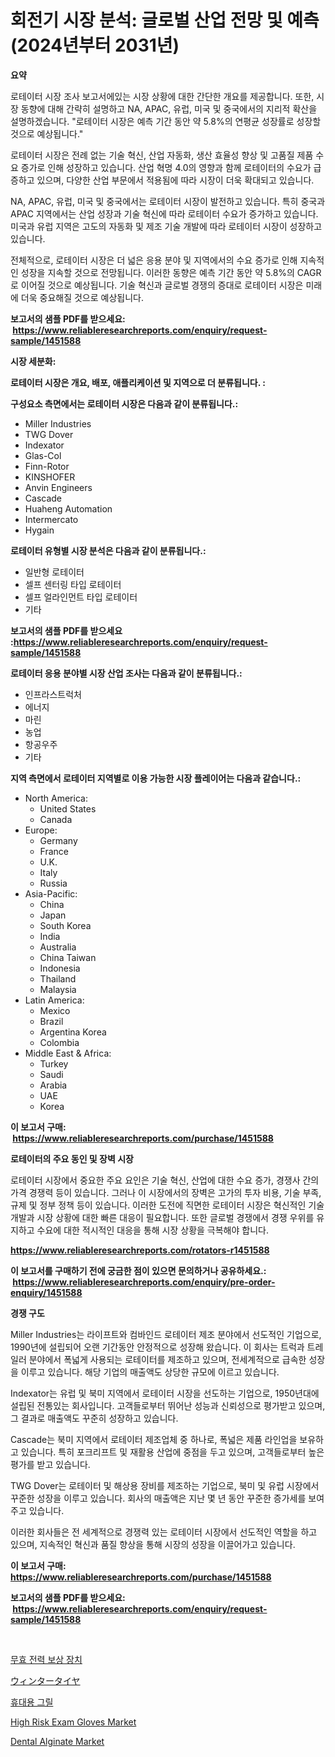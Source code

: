 <p><h1>회전기 시장 분석: 글로벌 산업 전망 및 예측 (2024년부터 2031년)</h1></p><p><strong>요약</strong></p>
<p><p>로테이터 시장 조사 보고서에있는 시장 상황에 대한 간단한 개요를 제공합니다. 또한, 시장 동향에 대해 간략히 설명하고 NA, APAC, 유럽, 미국 및 중국에서의 지리적 확산을 설명하겠습니다. "로테이터 시장은 예측 기간 동안 약 5.8%의 연평균 성장률로 성장할 것으로 예상됩니다."</p><p>로테이터 시장은 전례 없는 기술 혁신, 산업 자동화, 생산 효율성 향상 및 고품질 제품 수요 증가로 인해 성장하고 있습니다. 산업 혁명 4.0의 영향과 함께 로테이터의 수요가 급증하고 있으며, 다양한 산업 부문에서 적용됨에 따라 시장이 더욱 확대되고 있습니다.</p><p>NA, APAC, 유럽, 미국 및 중국에서는 로테이터 시장이 발전하고 있습니다. 특히 중국과 APAC 지역에서는 산업 성장과 기술 혁신에 따라 로테이터 수요가 증가하고 있습니다. 미국과 유럽 지역은 고도의 자동화 및 제조 기술 개발에 따라 로테이터 시장이 성장하고 있습니다.</p><p>전체적으로, 로테이터 시장은 더 넓은 응용 분야 및 지역에서의 수요 증가로 인해 지속적인 성장을 지속할 것으로 전망됩니다. 이러한 동향은 예측 기간 동안 약 5.8%의 CAGR로 이어질 것으로 예상됩니다. 기술 혁신과 글로벌 경쟁의 증대로 로테이터 시장은 미래에 더욱 중요해질 것으로 예상됩니다.</p></p>
<p><strong>보고서의 샘플 PDF를 받으세요: &nbsp;<a href="https://www.reliableresearchreports.com/enquiry/request-sample/1451588">https://www.reliableresearchreports.com/enquiry/request-sample/1451588</a></strong></p>
<p><strong>시장 세분화:</strong></p>
<p><strong> 로테이터 시장은 개요, 배포, 애플리케이션 및 지역으로 더 분류됩니다. :</strong></p>
<p><strong>구성요소 측면에서는 로테이터 시장은 다음과 같이 분류됩니다.:</strong></p>
<p><ul><li>Miller Industries</li><li>TWG Dover</li><li>Indexator</li><li>Glas-Col</li><li>Finn-Rotor</li><li>KINSHOFER</li><li>Anvin Engineers</li><li>Cascade</li><li>Huaheng Automation</li><li>Intermercato</li><li>Hygain</li></ul></p>
<p><strong> 로테이터 유형별 시장 분석은 다음과 같이 분류됩니다.:</strong></p>
<p><ul><li>일반형 로테이터</li><li>셀프 센터링 타입 로테이터</li><li>셀프 얼라인먼트 타입 로테이터</li><li>기타</li></ul></p>
<p><strong>보고서의 샘플 PDF를 받으세요 :<a href="https://www.reliableresearchreports.com/enquiry/request-sample/1451588">https://www.reliableresearchreports.com/enquiry/request-sample/1451588</a></strong></p>
<p><strong> 로테이터 응용 분야별 시장 산업 조사는 다음과 같이 분류됩니다.:</strong></p>
<p><ul><li>인프라스트럭처</li><li>에너지</li><li>마린</li><li>농업</li><li>항공우주</li><li>기타</li></ul></p>
<p><strong>지역 측면에서 로테이터 지역별로 이용 가능한 시장 플레이어는 다음과 같습니다.:</strong></p>
<p><ul>
    <li>
        North America:
        <ul>
            <li>United States</li>
            <li>Canada</li>
        </ul>
    </li>
    <li>
        Europe:
        <ul>
            <li>Germany</li>
            <li>France</li>
            <li>U.K.</li>
            <li>Italy</li>
            <li>Russia</li>
        </ul>
    </li>
    <li>
        Asia-Pacific:
        <ul>
            <li>China</li>
            <li>Japan</li>
            <li>South Korea</li>
            <li>India</li>
            <li>Australia</li>
            <li>China Taiwan</li>
            <li>Indonesia</li>
            <li>Thailand</li>
            <li>Malaysia</li>
        </ul>
    </li>
    <li>
        Latin America:
        <ul>
            <li>Mexico</li>
            <li>Brazil</li>
            <li>Argentina Korea</li>
            <li>Colombia</li>
        </ul>
    </li>
    <li>
        Middle East & Africa:
        <ul>
            <li>Turkey</li>
            <li>Saudi</li>
            <li>Arabia</li>
            <li>UAE</li>
            <li>Korea</li>
        </ul>
    </li>
    </ul></p>
<p><strong>이 보고서 구매: &nbsp;<a href="https://www.reliableresearchreports.com/purchase/1451588">https://www.reliableresearchreports.com/purchase/1451588</a></strong></p>
<p><strong>로테이터의 주요 동인 및 장벽 시장</strong></p>
<p><p>로테이터 시장에서 중요한 주요 요인은 기술 혁신, 산업에 대한 수요 증가, 경쟁사 간의 가격 경쟁력 등이 있습니다. 그러나 이 시장에서의 장벽은 고가의 투자 비용, 기술 부족, 규제 및 정부 정책 등이 있습니다. 이러한 도전에 직면한 로테이터 시장은 혁신적인 기술 개발과 시장 상황에 대한 빠른 대응이 필요합니다. 또한 글로벌 경쟁에서 경쟁 우위를 유지하고 수요에 대한 적시적인 대응을 통해 시장 상황을 극복해야 합니다.</p></p>
<p><strong><a href="https://www.reliableresearchreports.com/rotators-r1451588">https://www.reliableresearchreports.com/rotators-r1451588</a></strong></p>
<p><strong>이 보고서를 구매하기 전에 궁금한 점이 있으면 문의하거나 공유하세요.: &nbsp;<a href="https://www.reliableresearchreports.com/enquiry/pre-order-enquiry/1451588">https://www.reliableresearchreports.com/enquiry/pre-order-enquiry/1451588</a></strong></p>
<p><strong>경쟁 구도</strong></p>
<p><p>Miller Industries는 라이프트와 컴바인드 로테이터 제조 분야에서 선도적인 기업으로, 1990년에 설립되어 오랜 기간동안 안정적으로 성장해 왔습니다. 이 회사는 트럭과 트레일러 분야에서 폭넓게 사용되는 로테이터를 제조하고 있으며, 전세계적으로 급속한 성장을 이루고 있습니다. 해당 기업의 매출액도 상당한 규모에 이르고 있습니다.</p><p>Indexator는 유럽 및 북미 지역에서 로테이터 시장을 선도하는 기업으로, 1950년대에 설립된 전통있는 회사입니다. 고객들로부터 뛰어난 성능과 신뢰성으로 평가받고 있으며, 그 결과로 매출액도 꾸준히 성장하고 있습니다.</p><p>Cascade는 북미 지역에서 로테이터 제조업체 중 하나로, 폭넓은 제품 라인업을 보유하고 있습니다. 특히 포크리프트 및 재활용 산업에 중점을 두고 있으며, 고객들로부터 높은 평가를 받고 있습니다.</p><p>TWG Dover는 로테이터 및 해상용 장비를 제조하는 기업으로, 북미 및 유럽 시장에서 꾸준한 성장을 이루고 있습니다. 회사의 매출액은 지난 몇 년 동안 꾸준한 증가세를 보여주고 있습니다.</p><p>이러한 회사들은 전 세계적으로 경쟁력 있는 로테이터 시장에서 선도적인 역할을 하고 있으며, 지속적인 혁신과 품질 향상을 통해 시장의 성장을 이끌어가고 있습니다.</p></p>
<p><strong>이 보고서 구매: &nbsp; <a href="https://www.reliableresearchreports.com/purchase/1451588">https://www.reliableresearchreports.com/purchase/1451588</a></strong></p>
<p><strong>보고서의 샘플 PDF를 받으세요: &nbsp;<a href="https://www.reliableresearchreports.com/enquiry/request-sample/1451588">https://www.reliableresearchreports.com/enquiry/request-sample/1451588</a></strong><strong></strong></p>
<p>&nbsp;</p>
<p><p><a href="https://medium.com/@guyeichert86/%EB%B0%98%EC%9D%91%EC%84%B1-%EC%A0%84%EB%A0%A5-%EB%B3%B4%EC%83%81%EC%9E%A5%EC%B9%98-%EC%8B%9C%EC%9E%A5-%EB%8F%99%ED%96%A5-%EB%B0%8F-%EC%8B%9C%EC%9E%A5-%EB%B6%84%EC%84%9D%EC%9D%80-2024-2031%EB%85%84-%EA%B8%B0%EA%B0%84%EC%97%90-%EB%8C%80%ED%95%9C-%EC%98%88%EC%B8%A1%EC%9D%B4%EB%8B%A4-e8b734d569c6">무효 전력 보상 장치</a></p><p><a href="https://medium.com/@camerondowd204/%E5%86%AC%E7%94%A8%E3%82%BF%E3%82%A4%E3%83%A4%E5%B8%82%E5%A0%B4%E3%81%AF-%E5%B8%82%E5%A0%B4%E3%82%B7%E3%82%A7%E3%82%A2-%E3%82%B5%E3%82%A4%E3%82%BA-2031%E5%B9%B4%E3%81%BE%E3%81%A7%E3%81%AE%E4%BA%88%E6%B8%AC%E3%81%AB%E7%84%A6%E7%82%B9%E3%82%92%E5%BD%93%E3%81%A6%E3%81%A6%E3%81%84%E3%81%BE%E3%81%99-e3ac1ca84b55">ウィンタータイヤ</a></p><p><a href="https://medium.com/@haroldwarren626/%ED%9C%B4%EB%8C%80%EC%9A%A9-%EA%B7%B8%EB%A6%B4-%EC%8B%9C%EC%9E%A5%EC%9D%80-%EC%8B%9C%EC%9E%A5-%EC%A0%90%EC%9C%A0%EC%9C%A8-%ED%81%AC%EA%B8%B0-%EB%B0%8F-2031%EB%85%84%EA%B9%8C%EC%A7%80-%EC%98%88%EC%83%81%EB%90%9C-%EC%98%88%EC%B8%A1%EC%97%90-%EC%B4%88%EC%A0%90%EC%9D%84-%EB%A7%9E%EC%B6%94%EA%B3%A0-%EC%9E%88%EC%8A%B5%EB%8B%88%EB%8B%A4-2b8155982eb4">휴대용 그릴</a></p><p><a href="https://github.com/mbisetmhermsr/Market-Research-Report-List-2/blob/main/high-risk-exam-gloves-market.md">High Risk Exam Gloves Market</a></p><p><a href="https://www.linkedin.com/pulse/dental-alginate-market-challenges-opportunities-growth-drivers-adn6f?trackingId=fNpSEQZZ9pQhAaCW66w1Yg%3D%3D">Dental Alginate Market</a></p></p>